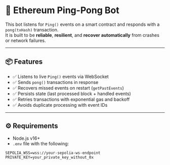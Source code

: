 # 🔁 Ethereum Ping-Pong Bot

This bot listens for `Ping()` events on a smart contract and responds with a `pong(txHash)` transaction.  
It is built to be **reliable**, **resilient**, and **recover automatically** from crashes or network failures.

---

## 📦 Features

- ✅ Listens to live `Ping()` events via WebSocket
- ✅ Sends `pong()` transactions in response
- ✅ Recovers missed events on restart (`getPastEvents`)
- ✅ Persists state (last processed block + handled events)
- ✅ Retries transactions with exponential gas and backoff
- ✅ Avoids duplicate processing with event IDs

---

## ⚙️ Requirements

- Node.js v16+
- `.env` file with the following:

```env
SEPOLIA_WSS=wss://your-sepolia-ws-endpoint
PRIVATE_KEY=your_private_key_without_0x

